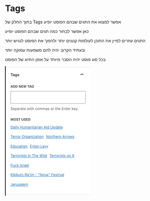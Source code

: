 # Tags  
  
  בתוך החלק של Tags אפשר למצוא את התגים שבהם הפוסט יופיע

  כאן אפשר לבחור כמה תגים שבהם הפוסט יופיע

  התגים עוזרים למיין את התוכן לעולמות קטנים יותר ולהפוך את הפוסט לנגיש יותר

  ובעתיד הקרוב יהיה להם משמעות עמוקה יותר

  בכל סוג פוסט יהיה הסבר מיוחד על אופן התיוג של הפוסט

  ![alt text](image-3.png)